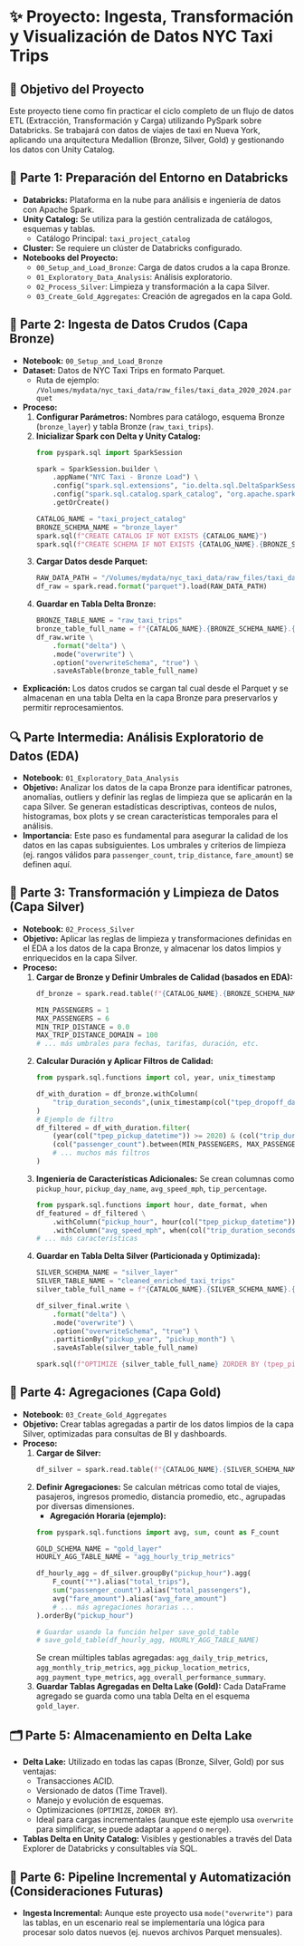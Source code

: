 # ✨ Proyecto: Ingesta, Transformación y Visualización de Datos NYC Taxi Trips

## 📄 Objetivo del Proyecto
Este proyecto tiene como fin practicar el ciclo completo de un flujo de datos ETL (Extracción, Transformación y Carga) utilizando PySpark sobre Databricks. Se trabajará con datos de viajes de taxi en Nueva York, aplicando una arquitectura Medallion (Bronze, Silver, Gold) y gestionando los datos con Unity Catalog.

## 🏢 Parte 1: Preparación del Entorno en Databricks
* **Databricks:** Plataforma en la nube para análisis e ingeniería de datos con Apache Spark.
* **Unity Catalog:** Se utiliza para la gestión centralizada de catálogos, esquemas y tablas.
    * Catálogo Principal: `taxi_project_catalog`
* **Cluster:** Se requiere un clúster de Databricks configurado.
* **Notebooks del Proyecto:**
    * `00_Setup_and_Load_Bronze`: Carga de datos crudos a la capa Bronze.
    * `01_Exploratory_Data_Analysis`: Análisis exploratorio.
    * `02_Process_Silver`: Limpieza y transformación a la capa Silver.
    * `03_Create_Gold_Aggregates`: Creación de agregados en la capa Gold.

## 🚜 Parte 2: Ingesta de Datos Crudos (Capa Bronze)
* **Notebook:** `00_Setup_and_Load_Bronze`
* **Dataset:** Datos de NYC Taxi Trips en formato Parquet.
    * Ruta de ejemplo: `/Volumes/mydata/nyc_taxi_data/raw_files/taxi_data_2020_2024.parquet`
* **Proceso:**
    1.  **Configurar Parámetros:** Nombres para catálogo, esquema Bronze (`bronze_layer`) y tabla Bronze (`raw_taxi_trips`).
    2.  **Inicializar Spark con Delta y Unity Catalog:**
        ```python
        from pyspark.sql import SparkSession

        spark = SparkSession.builder \
            .appName("NYC Taxi - Bronze Load") \
            .config("spark.sql.extensions", "io.delta.sql.DeltaSparkSessionExtension") \
            .config("spark.sql.catalog.spark_catalog", "org.apache.spark.sql.delta.catalog.DeltaCatalog") \
            .getOrCreate()

        CATALOG_NAME = "taxi_project_catalog"
        BRONZE_SCHEMA_NAME = "bronze_layer"
        spark.sql(f"CREATE CATALOG IF NOT EXISTS {CATALOG_NAME}")
        spark.sql(f"CREATE SCHEMA IF NOT EXISTS {CATALOG_NAME}.{BRONZE_SCHEMA_NAME}")
        ```
    3.  **Cargar Datos desde Parquet:**
        ```python
        RAW_DATA_PATH = "/Volumes/mydata/nyc_taxi_data/raw_files/taxi_data_2020_2024.parquet"
        df_raw = spark.read.format("parquet").load(RAW_DATA_PATH)
        ```
    4.  **Guardar en Tabla Delta Bronze:**
        ```python
        BRONZE_TABLE_NAME = "raw_taxi_trips"
        bronze_table_full_name = f"{CATALOG_NAME}.{BRONZE_SCHEMA_NAME}.{BRONZE_TABLE_NAME}"
        df_raw.write \
            .format("delta") \
            .mode("overwrite") \
            .option("overwriteSchema", "true") \
            .saveAsTable(bronze_table_full_name)
        ```
* **Explicación:** Los datos crudos se cargan tal cual desde el Parquet y se almacenan en una tabla Delta en la capa Bronze para preservarlos y permitir reprocesamientos.

## 🔍 Parte Intermedia: Análisis Exploratorio de Datos (EDA)
* **Notebook:** `01_Exploratory_Data_Analysis`
* **Objetivo:** Analizar los datos de la capa Bronze para identificar patrones, anomalías, outliers y definir las reglas de limpieza que se aplicarán en la capa Silver. Se generan estadísticas descriptivas, conteos de nulos, histogramas, box plots y se crean características temporales para el análisis.
* **Importancia:** Este paso es fundamental para asegurar la calidad de los datos en las capas subsiguientes. Los umbrales y criterios de limpieza (ej. rangos válidos para `passenger_count`, `trip_distance`, `fare_amount`) se definen aquí.

## 🔧 Parte 3: Transformación y Limpieza de Datos (Capa Silver)
* **Notebook:** `02_Process_Silver`
* **Objetivo:** Aplicar las reglas de limpieza y transformaciones definidas en el EDA a los datos de la capa Bronze, y almacenar los datos limpios y enriquecidos en la capa Silver.
* **Proceso:**
    1.  **Cargar de Bronze y Definir Umbrales de Calidad (basados en EDA):**
        ```python
        df_bronze = spark.read.table(f"{CATALOG_NAME}.{BRONZE_SCHEMA_NAME}.{BRONZE_TABLE_NAME}")
        
        MIN_PASSENGERS = 1     
        MAX_PASSENGERS = 6
        MIN_TRIP_DISTANCE = 0.0
        MAX_TRIP_DISTANCE_DOMAIN = 100 
        # ... más umbrales para fechas, tarifas, duración, etc.
        ```
    2.  **Calcular Duración y Aplicar Filtros de Calidad:**
        ```python
        from pyspark.sql.functions import col, year, unix_timestamp
        
        df_with_duration = df_bronze.withColumn(
            "trip_duration_seconds",(unix_timestamp(col("tpep_dropoff_datetime")) - unix_timestamp(col("tpep_pickup_datetime")))
        )
        # Ejemplo de filtro
        df_filtered = df_with_duration.filter(
            (year(col("tpep_pickup_datetime")) >= 2020) & (col("trip_duration_seconds") >= 60) &
            (col("passenger_count").between(MIN_PASSENGERS, MAX_PASSENGERS)) 
            # ... muchos más filtros
        )
        ```
    3.  **Ingeniería de Características Adicionales:** Se crean columnas como `pickup_hour`, `pickup_day_name`, `avg_speed_mph`, `tip_percentage`.
        ```python
        from pyspark.sql.functions import hour, date_format, when
        df_featured = df_filtered \
            .withColumn("pickup_hour", hour(col("tpep_pickup_datetime"))) \
            .withColumn("avg_speed_mph", when(col("trip_duration_seconds") > 0, (col("trip_distance") / (col("trip_duration_seconds") / 3600.0))).otherwise(0.0))
        # ... más características
        ```
    4.  **Guardar en Tabla Delta Silver (Particionada y Optimizada):**
        ```python
        SILVER_SCHEMA_NAME = "silver_layer"
        SILVER_TABLE_NAME = "cleaned_enriched_taxi_trips"
        silver_table_full_name = f"{CATALOG_NAME}.{SILVER_SCHEMA_NAME}.{SILVER_TABLE_NAME}"
        
        df_silver_final.write \
            .format("delta") \
            .mode("overwrite") \
            .option("overwriteSchema", "true") \
            .partitionBy("pickup_year", "pickup_month") \
            .saveAsTable(silver_table_full_name)
        
        spark.sql(f"OPTIMIZE {silver_table_full_name} ZORDER BY (tpep_pickup_datetime)")
        ```

## 🧰 Parte 4: Agregaciones (Capa Gold)
* **Notebook:** `03_Create_Gold_Aggregates`
* **Objetivo:** Crear tablas agregadas a partir de los datos limpios de la capa Silver, optimizadas para consultas de BI y dashboards.
* **Proceso:**
    1.  **Cargar de Silver:**
        ```python
        df_silver = spark.read.table(f"{CATALOG_NAME}.{SILVER_SCHEMA_NAME}.{SILVER_TABLE_NAME}")
        ```
    2.  **Definir Agregaciones:** Se calculan métricas como total de viajes, pasajeros, ingresos promedio, distancia promedio, etc., agrupadas por diversas dimensiones.
        * **Agregación Horaria (ejemplo):**
        ```python
        from pyspark.sql.functions import avg, sum, count as F_count
        
        GOLD_SCHEMA_NAME = "gold_layer"
        HOURLY_AGG_TABLE_NAME = "agg_hourly_trip_metrics"
        
        df_hourly_agg = df_silver.groupBy("pickup_hour").agg(
            F_count("*").alias("total_trips"),
            sum("passenger_count").alias("total_passengers"),
            avg("fare_amount").alias("avg_fare_amount")
            # ... más agregaciones horarias ...
        ).orderBy("pickup_hour")
        
        # Guardar usando la función helper save_gold_table
        # save_gold_table(df_hourly_agg, HOURLY_AGG_TABLE_NAME)
        ```
        Se crean múltiples tablas agregadas: `agg_daily_trip_metrics`, `agg_monthly_trip_metrics`, `agg_pickup_location_metrics`, `agg_payment_type_metrics`, `agg_overall_performance_summary`.
    3.  **Guardar Tablas Agregadas en Delta Lake (Gold):** Cada DataFrame agregado se guarda como una tabla Delta en el esquema `gold_layer`.

## 🗂 Parte 5: Almacenamiento en Delta Lake
* **Delta Lake:** Utilizado en todas las capas (Bronze, Silver, Gold) por sus ventajas:
    * Transacciones ACID.
    * Versionado de datos (Time Travel).
    * Manejo y evolución de esquemas.
    * Optimizaciones (`OPTIMIZE`, `ZORDER BY`).
    * Ideal para cargas incrementales (aunque este ejemplo usa `overwrite` para simplificar, se puede adaptar a `append` o `merge`).
* **Tablas Delta en Unity Catalog:** Visibles y gestionables a través del Data Explorer de Databricks y consultables vía SQL.

## 🚀 Parte 6: Pipeline Incremental y Automatización (Consideraciones Futuras)
* **Ingesta Incremental:** Aunque este proyecto usa `mode("overwrite")` para las tablas, en un escenario real se implementaría una lógica para procesar solo datos nuevos (ej. nuevos archivos Parquet mensuales).
